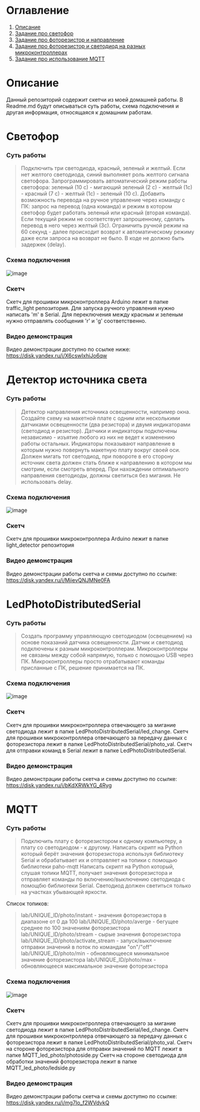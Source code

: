 # Оглавление
1. [Описание](#Описание)
2. [Задание про светофор](#Светофор)
3. [Задание про фоторезистор и направление](#Детектор-источника-света)
4. [Задание про фоторезистор и светодиод на разных микроконтроллерах](#LedPhotoDistributedSerial)
5. [Задание про использование MQTT](#MQTT)


# Описание
Данный репозиторий содержит скетчи из моей домашней работы. В Readme.md будут описываться суть работы, схема подключения и другая информация, относящаяся к домашним работам.

# Светофор
### Суть работы
> Подключить три светодиода, красный, зеленый и желтый. Если нет желтого светодиода, синий выполняет роль желтого сигнала светофора.
> Запрограммировать автоматический режим работы светофора: зеленый (10 с) - мигающий зеленый (2 с) - желтый (1с) - красный (7 с) - желтый (1с) - зеленый (10 с).
>  Добавить возможность перевода на ручное управление через команду с ПК: запрос на перевод (одна команда) и режим в котором светофор будет работать зеленый или красный (вторая команда).
> Если текущий режим не соответствует запрошенному, сделать перевод в него через желтый (3с).
>  Ограничить ручной режим на 60 секунд - далее происходит возврат к автоматическому режиму даже если запроса на возврат не было.
> В коде не должно быть задержек (delay).
### Схема подключения
![image](https://github.com/user-attachments/assets/d7476739-acb2-488b-917d-2ab8034936c7)

### Скетч
Скетч для прошивки микроконтроллера Arduino лежит в папке traffic_light репозитория. Для запуска ручного управления нужно написать 'm' в Serial. Для переключения между красным и зеленым нужно отправлять сообщения 'r' и 'g' соответственно.

### Видео демонстрация
Видео демонстрации доступно по ссылке ниже:\
https://disk.yandex.ru/i/X6cswIxhiJo6qw
# Детектор источника света
### Суть работы
>Детектор направления источника освещенности, например окна.
>Создайте схему  на макетной плате с одним или несколькими датчиками освещенности (два резистора) и двумя индикаторами (светодиод и резистор).
>Датчики и индикаторы  подключены независимо - изъятие любого из них не ведет к изменению работы остальных.
>Индикаторы показывают направление в которым нужно повернуть макетную плату вокруг своей оси.
>Должен мигать тот светодиод, при повороте в его сторону источник света должен стать ближе к направлению в котором мы смотрим, если смотреть вперед.
>При нахождении оптимального направления светодиоды, должны светиться без мигания. Не использовать delay.
### Схема подключения
![image](https://github.com/user-attachments/assets/f5395619-4365-495f-a964-689674c60e8f)

### Скетч
Скетч для прошивки микроконтроллера Arduino лежит в папке light_detector репозитория

### Видео демонстрация
Видео демонстрации работы скетча и схемы доступно по ссылке:\
https://disk.yandex.ru/i/MjievQNJMNe0FA
# LedPhotoDistributedSerial
### Суть работы
>Создать программу управляющую светодиодом (освещением) на основе показаний датчика освещенности.
>Датчик и светодиод подключены к разным микроконтроллерам.
>Микроконтроллеры не связаны между собой напрямую, только с помощью USB через ПК.
>Микроконтроллеры просто отрабатывают команды присланные с ПК, решение принимается на ПК.
### Схема подключения
![image](https://github.com/user-attachments/assets/ce04e46d-e61f-4297-8a39-5ae488f52545)
### Скетч
Скетч для прошивки микроконтроллера отвечающего за мигание светодиода лежит в папке LedPhotoDistributedSerial/led_change.
Скетч для прошивки микроконтроллера отвечающего за передачу данных с фоторезистора лежит в папке LedPhotoDistributedSerial/photo_val.
Скетч для отправки команд в Serial лежит в папке LedPhotoDistributedSerial.

### Видео демонстрация
Видео демонстрации работы скетча и схемы доступно по ссылке:\
https://disk.yandex.ru/i/bKdXRWkYG_4Ryg

# MQTT
### Суть работы
>Подключить плату с фоторезистором к одному компьютеру, а плату со светодиодом - к другому.
>Написать скрипт на Python который берёт значения фоторезистора используя библиотеку Serial и обрабатывает их и отправляет на топики с помощью библиотеки paho-mqtt
>Написать скрипт на Python который, слушая топики MQTT, получает значения фоторезистора и отправляет команды по включению/выключению светодиода с помощбю библиотеки Serial. Светодиод должен светиться только на участках убывающей яркости.


Список топиков:
>lab/UNIQUE_ID/photo/instant - значения фоторезистора в диапазоне от 0 да 100
>lab/UNIQUE_ID/photo/averge - бегущее среднее по 100 значениям фоторезистора
>lab/UNIQUE_ID/photo/stream - сырые значения фоторезистора
>lab/UNIQUE_ID/photo/activate_stream - запуск/выключение отправки значений в поток по командам "on"/"off"
>lab/UNIQUE_ID/photo/min - обновляющееся минимальное значение фоторезистора
>lab/UNIQUE_ID/photo/max - обновляющееся максимальное значение фоторезистора
### Схема подключения
![image](https://github.com/user-attachments/assets/ce04e46d-e61f-4297-8a39-5ae488f52545)
### Скетч
Скетч для прошивки микроконтроллера отвечающего за мигание светодиода лежит в папке LedPhotoDistributedSerial/led_change.
Скетч для прошивки микроконтроллера отвечающего за передачу данных с фоторезистора лежит в папке LedPhotoDistributedSerial/photo_val.
Скетч на стороне фоторезистора для отправки значений по MQTT лежит в папке MQTT_led_photo/photoside.py
Скетч на стороне светодиода для обработки значений фоторезистора лежит в папке MQTT_led_photo/ledside.py

### Видео демонстрация
Видео демонстрации работы скетча и схемы доступно по ссылке:\
https://disk.yandex.ru/i/mg7Io_f2WVdvkQ

